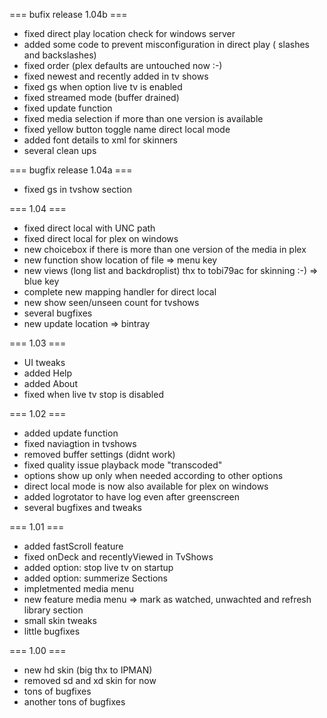 === bufix release 1.04b ===
- fixed direct play location check for windows server
- added some code to prevent misconfiguration in direct play ( slashes and backslashes)
- fixed order (plex defaults are untouched now :-)
- fixed newest and recently added in tv shows
- fixed gs when option live tv is enabled
- fixed streamed mode (buffer drained)
- fixed update function
- fixed media selection if more than one version is available
- fixed yellow button toggle name direct local mode 
- added font details to xml for skinners
- several clean ups

=== bugfix release 1.04a ===
- fixed gs in tvshow section

=== 1.04 ===
- fixed direct local with UNC path
- fixed direct local for plex on windows
- new choicebox if there is more than one version of the media in plex
- new function show location of file => menu key
- new views (long list and backdroplist) thx to tobi79ac for skinning :-) => blue key
- complete new mapping handler for direct local
- new show seen/unseen count for tvshows
- several bugfixes
- new update location => bintray

=== 1.03 ===
- UI tweaks
- added Help
- added About
- fixed when live tv stop is disabled

=== 1.02 ===
- added update function
- fixed naviagtion in tvshows
- removed buffer settings (didnt work)
- fixed quality issue playback mode "transcoded"
- options show up only when needed according to other options
- direct local mode is now also available for plex on windows
- added logrotator to have log even after greenscreen
- several bugfixes and tweaks

=== 1.01 ===

- added fastScroll feature
- fixed onDeck and recentlyViewed in TvShows
- added option: stop live tv on startup
- added option: summerize Sections
- impletmented media menu
- new feature media menu => mark as watched, unwachted and refresh library section
- small skin tweaks
- little bugfixes

=== 1.00 ===
- new hd skin (big thx to IPMAN)
- removed sd and xd skin for now
- tons of bugfixes
- another tons of bugfixes
